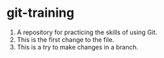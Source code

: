 # git-training
1) A repository for practicing the skills of using Git.
2) This is the first change to the file.
3) This is a try to make changes in a branch.

